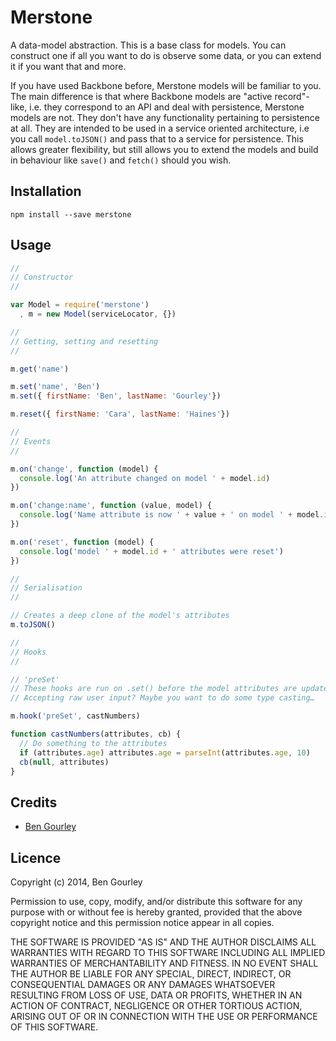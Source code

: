 # Merstone

A data-model abstraction. This is a base class for models. You can construct one
if all you want to do is observe some data, or you can extend it if you want that
and more.

If you have used Backbone before, Merstone models will be familiar to you. The main
difference is that where Backbone models are "active record"-like, i.e. they correspond
to an API and deal with persistence, Merstone models are not. They don't have any
functionality pertaining to persistence at all. They are intended to be used in a
service oriented architecture, i.e you call `model.toJSON()` and pass that to a service
for persistence. This allows greater flexibility, but still allows you to extend the
models and build in behaviour like `save()` and `fetch()` should you wish.

## Installation

```
npm install --save merstone
```

## Usage

```js
//
// Constructor
//

var Model = require('merstone')
  , m = new Model(serviceLocator, {})

//
// Getting, setting and resetting
//

m.get('name')

m.set('name', 'Ben')
m.set({ firstName: 'Ben', lastName: 'Gourley'})

m.reset({ firstName: 'Cara', lastName: 'Haines'})

//
// Events
//

m.on('change', function (model) {
  console.log('An attribute changed on model ' + model.id)
})

m.on('change:name', function (value, model) {
  console.log('Name attribute is now ' + value + ' on model ' + model.id)
})

m.on('reset', function (model) {
  console.log('model ' + model.id + ' attributes were reset')
})

//
// Serialisation
//

// Creates a deep clone of the model's attributes
m.toJSON()

//
// Hooks
//

// 'preSet'
// These hooks are run on .set() before the model attributes are updated
// Accepting raw user input? Maybe you want to do some type casting…

m.hook('preSet', castNumbers)

function castNumbers(attributes, cb) {
  // Do something to the attributes
  if (attributes.age) attributes.age = parseInt(attributes.age, 10)
  cb(null, attributes)
}
```

## Credits
* [Ben Gourley](https://github.com/bengourley/)

## Licence
Copyright (c) 2014, Ben Gourley

Permission to use, copy, modify, and/or distribute this software for any purpose with or without fee is hereby granted, provided that the above copyright notice and this permission notice appear in all copies.

THE SOFTWARE IS PROVIDED "AS IS" AND THE AUTHOR DISCLAIMS ALL WARRANTIES WITH REGARD TO THIS SOFTWARE INCLUDING ALL IMPLIED WARRANTIES OF MERCHANTABILITY AND FITNESS. IN NO EVENT SHALL THE AUTHOR BE LIABLE FOR ANY SPECIAL, DIRECT, INDIRECT, OR CONSEQUENTIAL DAMAGES OR ANY DAMAGES WHATSOEVER RESULTING FROM LOSS OF USE, DATA OR PROFITS, WHETHER IN AN ACTION OF CONTRACT, NEGLIGENCE OR OTHER TORTIOUS ACTION, ARISING OUT OF OR IN CONNECTION WITH THE USE OR PERFORMANCE OF THIS SOFTWARE.
